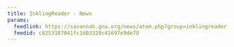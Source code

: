```yaml
---
title: InklingReader - News
params:
  feedlink: https://savannah.gnu.org/news/atom.php?group=inklingreader
  feedid: c8253187041fc1d03328c41697e9de79
---
```


